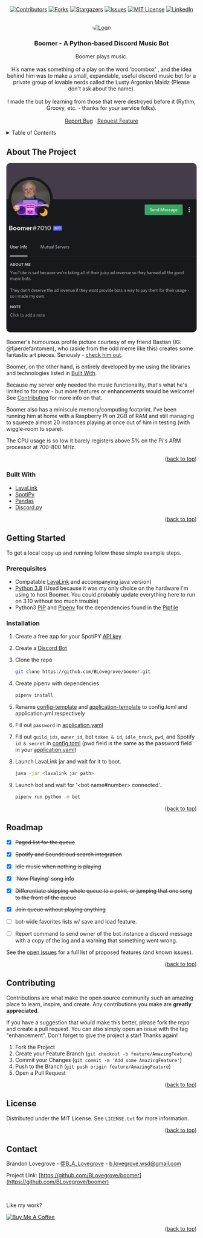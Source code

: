 <div id="top"></div>

<div style="text-align: center;">

[![Contributors][contributors-shield]][contributors-url]
[![Forks][forks-shield]][forks-url]
[![Stargazers][stars-shield]][stars-url]
[![Issues][issues-shield]][issues-url]
[![MIT License][license-shield]][license-url]
[![LinkedIn][linkedin-shield]][linkedin-url]

</div>

<!-- PROJECT LOGO -->
<br />
<div align="center">
  <a href="https://github.com/BLovegrove/boomer">
    <img src="https://cdn.discordapp.com/app-icons/887606123782344704/d193530a914689ea03312cf0faca5521.png?size=100" style="border-radius:50%;" alt="Logo" width="100" height="100">
  </a>

<h3 align="center">Boomer - A Python-based Discord Music Bot</h3>

  <p align="center">
    Boomer plays music.
    <br /><br />
    His name was something of a play on the word 'boombox' , and the idea behind him was to make a small, expandable, useful discord music bot for a private group of lovable nerds called the Lusty Argonian Maidz (Please don't ask about the name).
    <br /><br />
    I made the bot by learning from those that were destroyed before it (Rythm, Groovy, etc. - thanks for your service folks).
    <!-- <br />
    <a href="https://github.com/BLovegrove/boomer"><strong>Explore the docs »</strong></a> -->
    <br />
    <br />
    <!-- <a href="https://github.com/BLovegrove/boomer">View Demo</a>
    · -->
    <a href="https://github.com/BLovegrove/boomer/issues">Report Bug</a>
    ·
    <a href="https://github.com/BLovegrove/boomer/issues">Request Feature</a>
  </p>
</div>



<!-- TABLE OF CONTENTS -->
<details>
  <summary>Table of Contents</summary>
  <ol>
    <li>
      <a href="#about-the-project">About The Project</a>
      <ul>
        <li><a href="#built-with">Built With</a></li>
      </ul>
    </li>
    <li>
      <a href="#getting-started">Getting Started</a>
      <ul>
        <li><a href="#prerequisites">Prerequisites</a></li>
        <li><a href="#installation">Installation</a></li>
      </ul>
    </li>
    <!-- <li><a href="#usage">Usage</a></li> -->
    <li><a href="#roadmap">Roadmap</a></li>
    <li><a href="#contributing">Contributing</a></li>
    <li><a href="#license">License</a></li>
    <li><a href="#contact">Contact</a></li>
    <!-- <li><a href="#acknowledgments">Acknowledgments</a></li> -->
  </ol>
</details>



<!-- ABOUT THE PROJECT -->
## About The Project

<img src="https://raw.githubusercontent.com/BLovegrove/boomer/main/images/boomer-profile.png" style="border-radius: 10px;"><br />

Boomer's humourous profile picture courtesy of my friend Bastian (IG: @fjaerdefantomen), who (aside from the odd meme like this) creates some fantastic art pieces. Seriously - [check him out](https://www.instagram.com/fjaerdefantomen/).

Boomer, on the other hand, is entirely developed by me using the libraries and technologies listed in <a href="#built-with">Built With</a>. 

Because my server only needed the music functionality, that's what he's limited to for now - but 
more features or enhancements would be welcome! See <a href="#contributing">Contributing</a> for more info on that. 

Boomer also has a miniscule memory/computing footprint. I've been running him at home with a Raspberry Pi on 2GB of RAM and still managing to squeeze almost 20 instances playing at once out of him in testing (with wiggle-room to spare).

The CPU usage is so low it barely registers above 5% on the Pi's ARM processor at 700-800 MHz.

<p align="right">(<a href="#top">back to top</a>)</p>



### Built With

* [LavaLink](https://github.com/freyacodes/Lavalink)
* [SpotiPy](https://github.com/plamere/spotipy)
* [Pandas](https://pandas.pydata.org/)
* [Discord.py](https://github.com/Rapptz/discord.py)


<p align="right">(<a href="#top">back to top</a>)</p>



<!-- GETTING STARTED -->
## Getting Started


To get a local copy up and running follow these simple example steps.

### Prerequisites

* Compatable [LavaLink](https://github.com/freyacodes/Lavalink) and accompanying java version)
* [Python 3.8](https://www.python.org/downloads/release/python-380/) (Used because it was my only choice on the hardware I'm using to host Boomer. You could probably update everything here to run on 3.10 without too much trouble) 
* Python3 [PIP](https://pypi.org/project/pip/) and [Pipenv](https://pipenv.pypa.io/en/latest/) for the dependencies found in the [Pipfile](https://github.com/BLovegrove/boomer/blob/7c00960a6e7b4342bea0e563b387c384002f8881/Pipfile)

### Installation

1. Create a free app for your SpotiPY [API key](https://developer.spotify.com/dashboard/)
2. Create a [Discord Bot](https://discord.com/developers/applications)
3. Clone the repo
   ```sh
   git clone https://github.com/BLovegrove/boomer.git
   ```
4. Create pipenv with dependencies
   ```python
   pipenv install
   ```
5. Rename [config-template](https://github.com/BLovegrove/boomer/blob/7c00960a6e7b4342bea0e563b387c384002f8881/config-template.toml) and [application-template](https://github.com/BLovegrove/boomer/blob/7c00960a6e7b4342bea0e563b387c384002f8881/application-template.yaml) to config.toml and application.yml respectively
7. Fill out `password` in [application.yaml](https://github.com/BLovegrove/boomer/blob/7c00960a6e7b4342bea0e563b387c384002f8881/application-template.yaml)

8. Fill out `guild_ids`, `owner_id`, bot `token & id`, `idle_track`, `pwd`, and Spotify `id & secret` in [config.toml](https://github.com/BLovegrove/boomer/blob/7c00960a6e7b4342bea0e563b387c384002f8881/config-template.toml)
(pwd field is the same as the password field in your [application.yaml](https://github.com/BLovegrove/boomer/blob/7c00960a6e7b4342bea0e563b387c384002f8881/application-template.yaml))
9. Launch LavaLink jar and wait for it to boot.
    ```sh
    java -jar <lavalink jar path>
    ```
10. Launch bot and wait for '<bot name#number> connected'.
    ```sh
    pipenv run python -m bot
    ```



<p align="right">(<a href="#top">back to top</a>)</p>


<!-- ROADMAP -->
## Roadmap

- [x] ~~Paged list for the queue~~
- [x] ~~Spotify and Soundcloud search integration~~
- [x] ~~Idle music when nothing is playing~~
- [x] ~~'Now Playing' song info~~
- [x] ~~Differentiate skipping whole queue to a point, or jumping that one song to the front of the queue~~
- [x] ~~Join queue without playing anything~~
- [ ] bot-wide favorites lists w/ save and load feature.
- [ ] Report command to send owner of the bot instance a discord message with a copy of the log and a warning that something went wrong.


See the [open issues](https://github.com/BLovegrove/boomer/issues) for a full list of proposed features (and known issues).

<p align="right">(<a href="#top">back to top</a>)</p>



<!-- CONTRIBUTING -->

## Contributing

Contributions are what make the open source community such an amazing place to learn, inspire, and create. Any contributions you make are **greatly appreciated**.

If you have a suggestion that would make this better, please fork the repo and create a pull request. You can also simply open an issue with the tag "enhancement".
Don't forget to give the project a star! Thanks again!

1. Fork the Project
2. Create your Feature Branch (`git checkout -b feature/AmazingFeature`)
3. Commit your Changes (`git commit -m 'Add some AmazingFeature'`)
4. Push to the Branch (`git push origin feature/AmazingFeature`)
5. Open a Pull Request

<p align="right">(<a href="#top">back to top</a>)</p>



<!-- LICENSE -->
## License

Distributed under the MIT License. See `LICENSE.txt` for more information.

<p align="right">(<a href="#top">back to top</a>)</p>



<!-- CONTACT -->
## Contact

Brandon Lovegrove - [@B_A_Lovegrove](https://twitter.com/B_A_Lovegrove) - b.lovegrove.wsd@gmail.com

Project Link: [https://github.com/BLovegrove/boomer](https://github.com/BLovegrove/boomer)

<br />

Like my work?

<a href="https://www.buymeacoffee.com/blovegrove" target="_blank"><img src="https://cdn.buymeacoffee.com/buttons/v2/default-yellow.png" alt="Buy Me A Coffee" height="60px" width="217px" ></a>

<p align="right">(<a href="#top">back to top</a>)</p>

<!-- MARKDOWN LINKS & IMAGES -->
<!-- https://www.markdownguide.org/basic-syntax/#reference-style-links -->
[contributors-shield]: https://img.shields.io/github/contributors/BLovegrove/boomer.svg?style=for-the-badge
[contributors-url]: https://github.com/BLovegrove/boomer/graphs/contributors
[forks-shield]: https://img.shields.io/github/forks/BLovegrove/boomer.svg?style=for-the-badge
[forks-url]: https://github.com/BLovegrove/boomer/network/members
[stars-shield]: https://img.shields.io/github/stars/BLovegrove/boomer.svg?style=for-the-badge
[stars-url]: https://github.com/BLovegrove/boomer/stargazers
[issues-shield]: https://img.shields.io/github/issues/BLovegrove/boomer.svg?style=for-the-badge
[issues-url]: https://github.com/BLovegrove/boomer/issues
[license-shield]: https://img.shields.io/github/license/BLovegrove/boomer.svg?style=for-the-badge
[license-url]: https://github.com/BLovegrove/boomer/blob/master/LICENSE.txt
[linkedin-shield]: https://img.shields.io/badge/-LinkedIn-black.svg?style=for-the-badge&logo=linkedin&colorB=555
[linkedin-url]: linkedin.com/in/brandon-lovegrove-5ab4181a0
[product-screenshot]: images/screenshot.png
